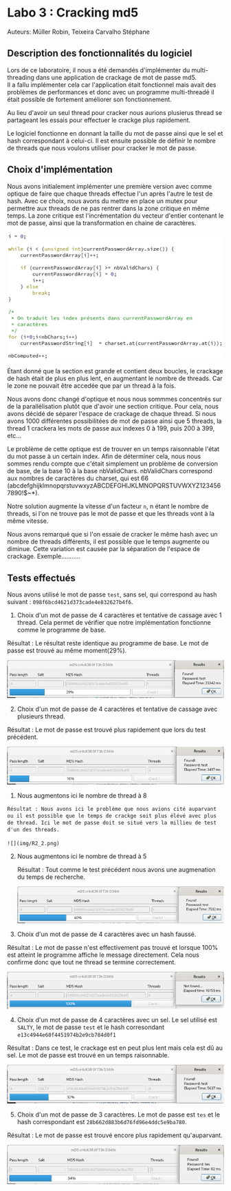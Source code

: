 # Labo 3 : Cracking md5

Auteurs: Müller Robin, Teixeira Carvalho Stéphane

## Description des fonctionnalités du logiciel

Lors de ce laboratoire, il nous a été demandés d'implémenter du multi-threading dans une application de crackage de mot de passe md5.  
 Il a fallu implémenter cela car l'application était fonctionnel mais avait des problèmes de performances et donc avec un programme multi-threadé il était possible de fortement améliorer son fonctionnement.

 Au lieu d'avoir un seul thread pour cracker nous aurions plusierus thread se partageant les essais pour effectuer le crackge plus rapidement.

Le logiciel fonctionne en donnant la taille du mot de passe ainsi que le sel et hash correspondant à celui-ci. Il est ensuite possible de définir le nombre de threads que nous voulons utiliser pour cracker le mot de passe.

## Choix d'implémentation

Nous avons initialement implémenter une première version avec comme optique de faire que chaque threads effectue l'un après l'autre le test de hash. Avec ce choix, nous avons du mettre en place un mutex pour permettre aux threads de ne pas rentrer dans la zone critique en même temps. La zone critique est l'incrémentation du vecteur d'entier contenant le mot de passe, ainsi que la transformation en chaine de caractères.

![](img/ZoneCritique.PNG)

Étant donné que la section est grande et contient deux boucles, le crackage de hash était de plus en plus lent, en augmentant le nombre de threads. Car le zone ne pouvait être accedée que par un thread à la fois.

Nous avons donc changé d'optique et nous nous sommmes concentrés sur de la parallélisation plutôt que d'avoir une section critique. Pour cela, nous avons décidé de séparer l'espace de crackage de chaque thread. Si nous avons 1000 différentes possibilitées de mot de passe ainsi que 5 threads, la thread 1 crackera les mots de passe aux indexes 0 à 199, puis 200 à 399, etc...

Le problème de cette optique est de trouver en un temps raisonnable l'état du mot passe à un certain index.
Afin de déterminer cela, nous nous sommes rendu compte que c'était simplement un problème de conversion de base, de la base 10 à la base nbValidChars. nbValidChars correspond aux nombres de caractères du charset, qui est 66 (abcdefghijklmnopqrstuvwxyzABCDEFGHIJKLMNOPQRSTUVWXYZ1234567890!$~\*).

Notre solution augmente la vitesse d'un facteur `n`, n étant le nombre de threads, si l'on ne trouve pas le mot de passe et que les threads vont à la même vitesse.

Nous avons remarqué que si l'on essaie de cracker le même hash avec un nombre de threads différents, il est possible que le temps augmente ou diminue. Cette variation est causée par la séparation de l'espace de crackage. Exemple...........

## Tests effectués
Nous avons utilisé le mot de passe `test`, sans sel, qui correspond au hash suivant : `098f6bcd4621d373cade4e832627b4f6`.

1. Choix d'un mot de passe de 4 caractères et tentative de cassage avec 1 thread. Cela permet de vérifier que notre implémentation fonctionne comme le programme de base.

  Résultat : Le résultat reste identique au programme de base. Le mot de passe est trouvé au même moment(29%).

  ![](img/R1.png)

2. Choix d'un mot de passe de 4 caractères et tentative de cassage avec plusieurs thread.

  Résultat : Le mot de passe est trouvé plus rapidement que lors du test précédent.

  ![](img/R2.png)

  1. Nous augmentons ici le nombre de thread à 8

    Résultat : Nous avons ici le problème que nous avions cité auparvant ou il est possible que le temps de crackge soit plus élévé avec plus de thread. Ici le mot de passe doit se situé vers la millieu de test d'un des threads.

    ![](img/R2_2.png)

  2. Nous augmentons ici le nombre de thread à 5

      Résultat : Tout comme le test précédent nous avons une augmenation du temps de recherche.

      ![](img/R2_3.png)

3. Choix d'un mot de passe de 4 caractères avec un hash faussé.

  Résultat : Le mot de passe n'est effectivement pas trouvé et lorsque 100% est atteint le programme affiche le message directement. Cela nous confirme donc que tout ne thread se termine correctement.

  ![](img/R3.png)

4. Choix d'un mot de passe de 4 caractères avec un sel.
  Le sel utilisé est `SALTY`, le mot de passe `test` et le hash corresondant `e13c4944e60f4451974b2e9cb784d0f1`

  Résultat : Dans ce test, le crackage est en peut plus lent mais cela est dû au sel. Le mot de passe est trouvé en un temps raisonnable.

  ![](img/R4.png)

5. Choix d'un mot de passe de 3 caractères.
  Le mot de passe est `tes` et le hash correspondant est `28b662d883b6d76fd96e4ddc5e9ba780`.

  Résultat : Le mot de passe est trouvé encore plus rapidement qu'auparvant.

  ![](img/R5.png)
